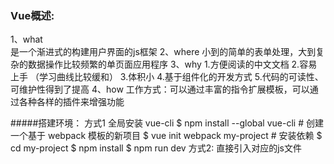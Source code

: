 ### Vue概述:
1、what    
    是一个渐进式的构建用户界面的js框架
2、where
    小到的简单的表单处理，大到复杂的数据操作比较频繁的单页面应用程序
3、why
    1.方便阅读的中文文档
    2.容易上手 （学习曲线比较缓和）
    3.体积小
    4.基于组件化的开发方式
    5.代码的可读性、可维护性得到了提高
4、how
    工作方式：可以通过丰富的指令扩展模板，可以通过各种各样的插件来增强功能

#####搭建环境：
    方式1
         全局安装 vue-cli
        $ npm install --global vue-cli
        # 创建一个基于 webpack 模板的新项目
        $ vue init webpack my-project
        # 安装依赖
        $ cd my-project
        $ npm install
        $ npm run dev
    方式2:
        直接引入对应的js文件